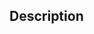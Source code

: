 ﻿<!-- SVG_SET_FONT_FAMILY ( svgObject ; Param_2 ; … ; N ) -> svgObject (Text) -> Param_2 ; … ; N (Text)-->## Description